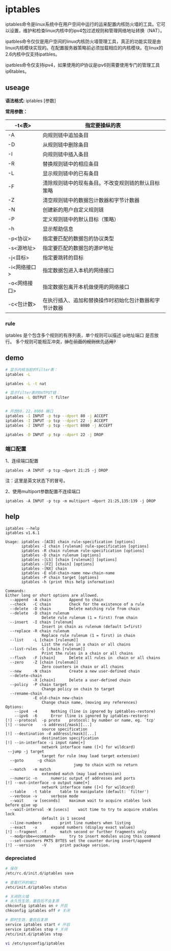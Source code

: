 # iptables


iptables命令是linux系统中在用户空间中运行的运来配置内核防火墙的工具。它可以设置，维护和检查linux内核中的ipv4包过滤规则和管理网络地址转换（NAT）。

ipatbles命令仅仅是用户空间的linux内核防火墙管理工具，真正的功能实现是由linux内核模块实现的。在配置服务器策略前必须加载相应的内核模块。在linux的2.6内核中仅支持ipatbles。

ipatbles命令仅支持ipv4，如果使用的IP协议是ipv6则需要使用专门的管理工具ip6tables。

## useage

**语法格式:**   iptables [参数]

**常用参数：**

| -t<表>       | 指定要操纵的表                                         |
| ------------ | ------------------------------------------------------ |
| -A           | 向规则链中追加条目                                     |
| -D           | 从规则链中删除条目                                     |
| -I           | 向规则链中插入条目                                     |
| -R           | 替换规则链中的相应条目                                 |
| -L           | 显示规则链中的已有条目                                 |
| -F           | 清除规则链中的现有条目。不改变规则链的默认目标策略     |
| -Z           | 清空规则链中的数据包计数器和字节计数器                 |
| -N           | 创建新的用户自定义规则链                               |
| -P           | 定义规则链中的默认目标（策略）                         |
| -h           | 显示帮助信息                                           |
| -p<协议>     | 指定要匹配的数据包的协议类型                           |
| -s<源地址>   | 指定要匹配的数据包的源IP地址                           |
| -j<目标>     | 指定要跳转的目标                                       |
| -i<网络接口> | 指定数据包进入本机的网络接口                           |
| -o<网络接口> | 指定数据包离开本机做使用的网络接口                     |
| -c<包计数>   | 在执行插入、追加和替换操作时初始化包计数器和字节计数器 |

### rule
iptables 是个包含多个规则的有序列表，单个规则可以描述 ip地址端口 是否放行。
多个规则可能相互冲突，~~排在前面的规则优先适用?~~


## demo
``` bash
# 显示内核当前的filter表：
iptables -L

iptables -L -t nat

# 显示filter表的OUTPUT链：
iptables -L OUTPUT -t filter


# 开放80，22，8080 端口
iptables -I INPUT -p tcp --dport 80 -j ACCEPT
iptables -I INPUT -p tcp --dport 22 -j ACCEPT
iptables -I INPUT -p tcp --dport 8080 -j ACCEPT

iptables -D INPUT -p tcp --dport 22 -j DROP
```


### 端口配置
 1、连续端口配置

`iptables -A INPUT -p tcp –dport 21:25 -j DROP`

注：这里是英文状态下的冒号。

2、使用multiport参数配置不连续端口

`iptables -A INPUT -p tcp -m multiport –dport 21:25,135:139 -j DROP`


## help
```
iptables --help
iptables v1.6.1

Usage: iptables -[ACD] chain rule-specification [options]
       iptables -I chain [rulenum] rule-specification [options]
       iptables -R chain rulenum rule-specification [options]
       iptables -D chain rulenum [options]
       iptables -[LS] [chain [rulenum]] [options]
       iptables -[FZ] [chain] [options]
       iptables -[NX] chain
       iptables -E old-chain-name new-chain-name
       iptables -P chain target [options]
       iptables -h (print this help information)

Commands:
Either long or short options are allowed.
  --append  -A chain		Append to chain
  --check   -C chain		Check for the existence of a rule
  --delete  -D chain		Delete matching rule from chain
  --delete  -D chain rulenum
				Delete rule rulenum (1 = first) from chain
  --insert  -I chain [rulenum]
				Insert in chain as rulenum (default 1=first)
  --replace -R chain rulenum
				Replace rule rulenum (1 = first) in chain
  --list    -L [chain [rulenum]]
				List the rules in a chain or all chains
  --list-rules -S [chain [rulenum]]
				Print the rules in a chain or all chains
  --flush   -F [chain]		Delete all rules in  chain or all chains
  --zero    -Z [chain [rulenum]]
				Zero counters in chain or all chains
  --new     -N chain		Create a new user-defined chain
  --delete-chain
            -X [chain]		Delete a user-defined chain
  --policy  -P chain target
				Change policy on chain to target
  --rename-chain
            -E old-chain new-chain
				Change chain name, (moving any references)
Options:
    --ipv4	-4		Nothing (line is ignored by ip6tables-restore)
    --ipv6	-6		Error (line is ignored by iptables-restore)
[!] --protocol	-p proto	protocol: by number or name, eg. `tcp'
[!] --source	-s address[/mask][...]
				source specification
[!] --destination -d address[/mask][...]
				destination specification
[!] --in-interface -i input name[+]
				network interface name ([+] for wildcard)
 --jump	-j target
				target for rule (may load target extension)
  --goto      -g chain
                              jump to chain with no return
  --match	-m match
				extended match (may load extension)
  --numeric	-n		numeric output of addresses and ports
[!] --out-interface -o output name[+]
				network interface name ([+] for wildcard)
  --table	-t table	table to manipulate (default: `filter')
  --verbose	-v		verbose mode
  --wait	-w [seconds]	maximum wait to acquire xtables lock before give up
  --wait-interval -W [usecs]	wait time to try to acquire xtables lock
				default is 1 second
  --line-numbers		print line numbers when listing
  --exact	-x		expand numbers (display exact values)
[!] --fragment	-f		match second or further fragments only
  --modprobe=<command>		try to insert modules using this command
  --set-counters PKTS BYTES	set the counter during insert/append
[!] --version	-V		print package version.
```


### depreciated

``` bash
# 保存
/etc/rc.d/init.d/iptables save

# 查看打开的端口
/etc/init.d/iptables status

# 关闭防火墙 
# 永久性生效，重启后不会复原
chkconfig iptables on # 开启
chkconfig iptables off # 关闭

# 即时生效，重启后复原
service iptables start # 开启
service iptables stop # 关闭
/etc/init.d/iptables stop 

vi /etc/sysconfig/iptables
```
